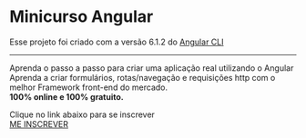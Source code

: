 # Minicurso Angular

Esse projeto foi criado com a versão 6.1.2 do [Angular CLI](https://github.com/angular/angular-cli)

-------
Aprenda o passo a passo para criar uma aplicação real utilizando o Angular
Aprenda a criar formulários, rotas/navegação e requisições http com o melhor Framework front-end do mercado. <br/>
**100% online e 100% gratuito.**

Clique no link abaixo para se inscrever<br/>
[ME INSCREVER](http://www.fabricadecodigo.com/minicursoangular/)
